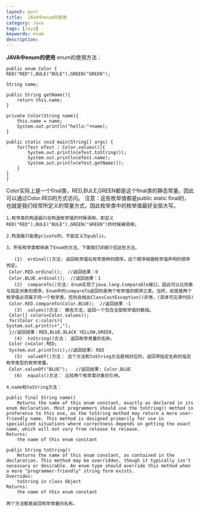 ```yaml
---
layout: post
title:  JAVA中enum的使用  
category: Java
tags: [Java]    
keywords: enum
description: 
---
```


**JAVA中enum的使用**
enum的使用方法：

	public enum Color {
	RED("RED"),BULE("BULE"),GREEN("GREEN");
	
	String name;
	
	public String getName(){
	    return this.name;
	}
	
	private Color(String name){
		this.name = name;
		System.out.println("hello:"+name);
	}
	
	public static void main(String[] args) {
		for(Test eTest : Color.values()){
			System.out.println(eTest.toString());
			System.out.println(eTest.name);
			System.out.println(eTest.getName());
		}
	}
	}
Color实际上是一个final类，RED,BULE,GREEN都是这个final类的静态常量。因此可以通过Color.RED的方式访问。
注意：这些枚举值都是public static final的，也就是我们经常所定义的常量方式，因此枚举类中的枚举值最好全部大写。 

    1.枚举类的构造器只在构造枚举值的时候调用。即定义RED("RED"),BULE("BULE"),GREEN("GREEN")的时候被调用;

    2.构造器只能是private的，不能定义为public。

    3、所有枚举类都继承了Enum的方法，下面我们详细介绍这些方法。
 
       (1)  ordinal()方法: 返回枚举值在枚举类种的顺序。这个顺序根据枚举值声明的顺序而定。
     Color.RED.ordinal();  //返回结果：0
     Color.BLUE.ordinal();  //返回结果：1
       (2)  compareTo()方法: Enum实现了java.lang.Comparable接口，因此可以比较象与指定对象的顺序。Enum中的compareTo返回的是两个枚举值的顺序之差。当然，前提是两个枚举值必须属于同一个枚举类，否则会抛出ClassCastException()异常。(具体可见源代码)
     Color.RED.compareTo(Color.BLUE);  //返回结果 -1
       (3)  values()方法： 静态方法，返回一个包含全部枚举值的数组。
     Color[] colors=Color.values();
     for(Color c:colors){
    System.out.print(c+","); 
     }//返回结果：RED,BLUE,BLACK YELLOW,GREEN,
       (4)  toString()方法： 返回枚举常量的名称。
     Color c=Color.RED;
     System.out.println(c);//返回结果: RED
       (5)  valueOf()方法： 这个方法和toString方法是相对应的，返回带指定名称的指定枚举类型的枚举常量。
     Color.valueOf("BLUE");   //返回结果: Color.BLUE
       (6)  equals()方法： 比较两个枚举类对象的引用。

    4.name和toString方法：

    public final String name()
    	Returns the name of this enum constant, exactly as declared in its enum declaration. Most programmers should use the toString() method in preference to this one, as the toString method may return a more user-friendly name. This method is designed primarily for use in specialized situations where correctness depends on getting the exact name, which will not vary from release to release.
    Returns:
    	the name of this enum constant
    
    public String toString()
    	Returns the name of this enum constant, as contained in the declaration. This method may be overridden, though it typically isn't necessary or desirable. An enum type should override this method when a more "programmer-friendly" string form exists.
    Overrides:
    	toString in class Object
    Returns:
    	the name of this enum constant
    
    两个方法都是返回枚举常量的名称。